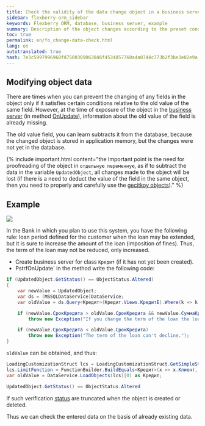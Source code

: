 ```yaml
---
title: Check the validity of the data change object in a business server
sidebar: flexberry-orm_sidebar
keywords: Flexberry ORM, database, business server, example
summary: Description of the object changes according to the preset conditions
toc: true
permalink: en/fo_change-data-check.html
lang: en
autotranslated: true
hash: 7e3c5997996960fd7500309063046f4534857760a4a0744c773b2f3be3e02e9a
---
```


## Modifying object data

There are times when you can prevent the changing of any fields in the object only if it satisfies certain conditions relative to the old value of the same field. However, at the time of exposure of the object in the [business server](fo_business-server.html) (in method [OnUpdate](fo_bs-example.html)), information about the old value of the field is already missing.

The old value field, you can learn subtracts it from the database, because the changed object is stored in application memory, but the changes were not yet in the database.

{% include important.html content="the Important point is the need for proofreading of the object in `отдельную переменную`, as if to subtract the data in the variable `UpdatedObject`, all changes made to the object will be lost (if there is a need to deduct the value of the field in the same object, then you need to properly and carefully use the [gecitkoy objects](fo_additional-loading.html))." %}

## Example

![](/images/pages/products/flexberry-orm/business-servers/filter-ex-diagram.png)

In the Bank in which you plan to use this system, you have the following rule: loan period defined for the customer when the loan may be extended, but it is sure to increase the amount of the loan (imposition of fines). Thus, the term of the loan may not be reduced, only increased.

* Create business server for class `Кредит` (if it has not yet been created).
* PstrfOnUpdate` in the method write the following code:

```csharp
if (UpdatedObject.GetStatus() == ObjectStatus.Altered)
{
    var newValue = UpdatedObject;
    var ds = (MSSQLDataService)DataService;
    var oldValue = ds.Query<Кредит>(Кредит.Views.КредитE).Where(k => k.__PrimaryKey == UpdatedObject.__PrimaryKey).First();

    if (newValue.СрокКредита > oldValue.СрокКредита && newValue.СуммаКредита <= oldValue.СуммаКредита)
        throw new Exception("If you change the term of the loan the loan amount needs to increase.");

    if (newValue.СрокКредита < oldValue.СрокКредита)
        throw new Exception("The term of the loan can't decline.");
}
```

`oldValue` can be obtained, and thus:

```csharp
LoadingCustomizationStruct lcs = LoadingCustomizationStruct.GetSimpleStruct(typeof(Кредит), Кредит.Views.КредитE);
lcs.LimitFunction = FunctionBuilder.BuildEquals<Кредит>(x => x.Клиент, UpdatedObject.Клиент);
var oldValue = DataService.LoadObjects(lcs)[0) as Кредит;
```

```csharp
UpdatedObject.GetStatus() == ObjectStatus.Altered
```

If such verification [status](fo_object-status.html) are truncated when the object is created or deleted.

Thus we can check the entered data on the basis of already existing data.


